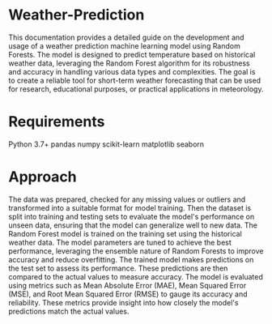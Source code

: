 # Weather-Prediction
This documentation provides a detailed guide on the development and usage of a weather prediction machine learning model using Random Forests. The model is designed to predict temperature based on historical weather data, leveraging the Random Forest algorithm for its robustness and accuracy in handling various data types and complexities. The goal is to create a reliable tool for short-term weather forecasting that can be used for research, educational purposes, or practical applications in meteorology.

# Requirements
Python 3.7+
pandas
numpy
scikit-learn
matplotlib
seaborn

# Approach
The data was prepared, checked for any missing values or outliers and transformed into a suitable format for model training.
Then the dataset is split into training and testing sets to evaluate the model's performance on unseen data, ensuring that the model can generalize well to new data.
The Random Forest model is trained on the training set using the historical weather data. The model parameters are tuned to achieve the best performance, leveraging the ensemble nature of Random Forests to improve accuracy and reduce overfitting.
The trained model makes predictions on the test set to assess its performance. These predictions are then compared to the actual values to measure accuracy.
The model is evaluated using metrics such as Mean Absolute Error (MAE), Mean Squared Error (MSE), and Root Mean Squared Error (RMSE) to gauge its accuracy and reliability. These metrics provide insight into how closely the model's predictions match the actual values.
